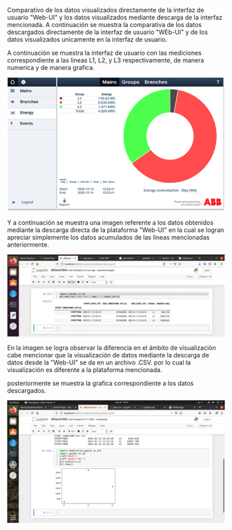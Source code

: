 Comparativo de los datos visualizados directamente de la interfaz de usuario "Web-UI" y los datos visualizados mediante descarga de la interfaz mencionada.
A continuación se muestra la comparativa de los datos descargados directamente de la interfaz de usuario "WEb-UI" y de los datos visualizados unicamente en la interfaz de usuario.

A continuación se muestra la interfaz de usuario con las mediciones correspondiente a las lineas L1, L2, y L3 respectivamente, de manera numerica y de manera grafica.

![](https://github.com/LEANA14/SISTEMA-ABB/blob/main/Imagenes/comparativa%201.png?raw=true)

Y a continuación se muestra una imagen referente a los datos obtenidos mediante la descarga directa de la plataforma "Web-UI" en la cual se logran apreciar simplemente los datos acumulados de las lineas mencionadas anteriormente.

![](https://github.com/LEANA14/SISTEMA-ABB/blob/main/Imagenes/comparativa%202.jpg?raw=true)

En la imagen se logra observar la diferencia en el ámbito de visualización cabe mencionar que la visualización de datos mediante la descarga de datos desde la "Web-UI" se da en un archivo .CSV. por lo cual la visualización es diferente a la plataforma mencionada.

posteriormente se muestra la grafica correspondiente a los datos descargados.

![](https://github.com/LEANA14/SISTEMA-ABB/blob/main/Imagenes/graficadatos.jpg?raw=true)
